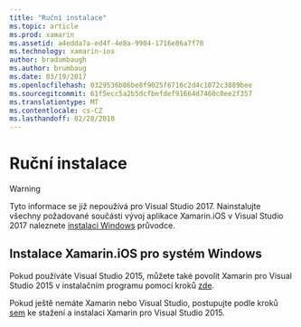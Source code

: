 ```yaml
---
title: "Ruční instalace"
ms.topic: article
ms.prod: xamarin
ms.assetid: a4edda7a-ed4f-4e8a-9904-1716e86a7f78
ms.technology: xamarin-ios
author: bradumbaugh
ms.author: brumbaug
ms.date: 03/19/2017
ms.openlocfilehash: 0329536b86be8f9025f6716c2d4c1072c3889bee
ms.sourcegitcommit: 61f5ecc5a2b5dcfbefdef91664d7460c0ee2f357
ms.translationtype: MT
ms.contentlocale: cs-CZ
ms.lasthandoff: 02/28/2018
---
```

# <a name="manual-installation"></a>Ruční instalace

> [!WARNING]
> Tyto informace se již nepoužívá pro Visual Studio 2017. Nainstalujte všechny požadované součásti vývoj aplikace Xamarin.iOS v Visual Studio 2017 naleznete [instalaci Windows](~/ios/get-started/installation/windows/index.md#windowsinstallation) průvodce.

## <a name="install-xamarinios-for-windows"></a>Instalace Xamarin.iOS pro systém Windows

Pokud používáte Visual Studio 2015, můžete také povolit Xamarin pro Visual Studio 2015 v instalačním programu pomocí kroků [zde](https://msdn.microsoft.com/en-us/library/mt488769.aspx#Anchor_4).

Pokud ještě nemáte Xamarin nebo Visual Studio, postupujte podle kroků [sem](https://msdn.microsoft.com/en-us/library/mt613162.aspx) ke stažení a instalaci Xamarin pro Visual Studio 2015.
